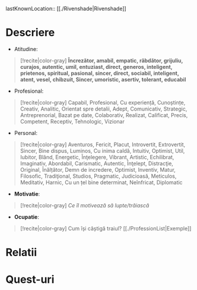 lastKnownLocation:: [[./Rivenshade|Rivenshade]]



# Descriere

- Atitudine: 
>[!recite|color-gray]  **Încrezător, amabil, empatic, răbdător, grijuliu, curajos, autentic, umil,  entuziast, direct, generos, inteligent, prietenos, spiritual, pasional, sincer, direct, sociabil, inteligent, atent, vesel, chibzuit,  Sincer, umoristic,  asertiv, tolerant, educabil**

- Profesional: 
> [!recite|color-gray] Capabil, Profesional, Cu experiență, Cunoștințe, Creativ, Analitic, Orientat spre detalii, Adept, Comunicativ, Strategic, Antreprenorial, Bazat pe date, Colaborativ, Realizat, Calificat, Precis, Competent, Receptiv, Tehnologic, Vizionar

- Personal: 
> [!recite|color-gray] Aventuros, Fericit, Placut, Introvertit, Extrovertit, Sincer, Bine dispus, Luminos, Cu inima caldă, Intuitiv, Optimist, Util, Iubitor, Blând, Energetic, Înţelegere, Vibrant, Artistic, Echilibrat, Imaginativ, Abordabil, Carismatic, Autentic, Înţelept, Distracţie, Original, Înălțător, Demn de incredere,  Optimist, Inventiv, Matur, Filosofic, Tradiţional, Studios, Pragmatic, Judicioasă, Meticulos, Meditativ, Harnic, Cu un țel bine determinat, Neînfricat, Diplomatic

- **Motivatie**: 
> [!recite|color-gray] *Ce îl motivează să lupte/trăiască* 
- **Ocupatie**:
> [!recite|color-gray] Cum își câștigă traiul? [[./ProfessionList|Exemple]]


# Relatii

# Quest-uri 



